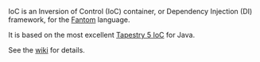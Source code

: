 IoC is an Inversion of Control (IoC) container, or Dependency Injection (DI) framework, for the [Fantom](http://fantom.org/) language. 

It is based on the most excellent [Tapestry 5 IoC](http://tapestry.apache.org/ioc.html) for Java. 

See the [wiki](https://bitbucket.org/SlimerDude/afioc/wiki/Home) for details.
